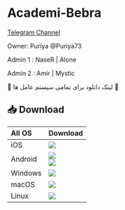 # Academi-Bebra


[Telegram Channel](https://t.me/Academi_vpn)

Owner: Puriya @Puriya73

Admin 1 : NaseR | Alone

Admin 2 : Amir | Mystic


:red_circle: لینک دانلود برای تمامی سیستم عامل ها   :red_circle:

## 📥 Download 

<table>
    <thead align=left>
        <tr>
            <th>All OS</th>
            <th>Download</th>
        </tr>
    </thead>
    <tbody align=left>
        <tr>
        <td>iOS</td>
            <td>
                <a href="https://apps.apple.com/app/bebra-vpn/id6466726886"><img src="https://img.shields.io/badge/Bebra-AppStore-EE82EE.svg?logo=ios"></a>
            </td>
        </tr>
        <tr>
        <td>Android</td>
            <td>
                <a href="https://bebra.cl/apps/Bebra.apk"><img src="https://img.shields.io/badge/Bebra-APK-00FA9A.svg?logo=android"></a><br>
                <a href="https://play.google.com/store/apps/details?id=ai.bebra.android.client"><img src="https://img.shields.io/badge/Bebra-GooglePlay-20B2AA.svg?logo=Googleplay"></a><br>               
            </td>
        </tr>
        <tr>
            <td>Windows</td>
            <td>
                <a href="https://amazonvpn.s3.amazonaws.com/Bebra.exe"><img src="https://img.shields.io/badge/Bebra-Exe-C71585.svg?logo=Amazon"></a><br>               
            </td>
        </tr>
        <tr>
            <td>macOS</td>
            <td>
                <a href="https://apps.apple.com/app/bebra-vpn/id6466726886?platform=macmacos"><img src="https://img.shields.io/badge/Bebra-AppStore-32CD32.svg?logo=apple"></a><br>                
            </td>
        </tr>
        <tr>
            <td>Linux</td>
            <td>
                <a href="https://amazonvpn.s3.amazonaws.com/Bebra.AppImage"><img src="https://img.shields.io/badge/Bebra-AppImage-0000CD.svg?logo=linux"> </a><br>                
            </td>
        </tr>
    </tbody>
</table>


</div>